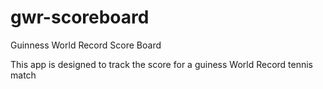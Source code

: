 # gwr-scoreboard
Guinness World Record Score Board

This app is designed to track the score for a guiness World Record tennis match